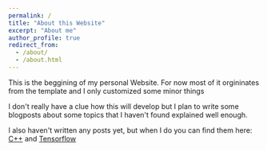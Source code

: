 ```yaml
---
permalink: /
title: "About this Website"
excerpt: "About me"
author_profile: true
redirect_from: 
  - /about/
  - /about.html
---
```


This is the beggining of my personal Website.
For now most of it orgininates from the template and I only customized some minor things

I don't really have a clue how this will develop but I plan to write some blogposts about some topics that I haven't found explained well enough. 

I also haven't written any posts yet, but when I do you can find them here:
[C++](https://julianeiler.github.io/cpp) and [Tensorflow](https://julianeiler.github.io/tensorflow)

